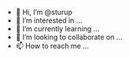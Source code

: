 - 👋 Hi, I’m @sturup
- 👀 I’m interested in ...
- 🌱 I’m currently learning ...
- 💞️ I’m looking to collaborate on ...
- 📫 How to reach me ...

<!---
sturup/sturup is a ✨ special ✨ repository because its `README.md` (this file) appears on your GitHub profile.
You can click the Preview link to take a look at your changes.
--->
